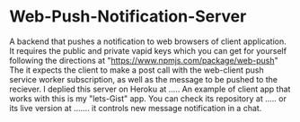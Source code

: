 # Web-Push-Notification-Server
A backend that pushes a notification to web browsers of client application. 
It requires the public and private vapid keys which you can get for yourself following the directions at "https://www.npmjs.com/package/web-push"
The it expects the client to make a post call with the web-client push service worker subscription, as well as the message to be pushed to the reciever. 
I deplied this server on Heroku at .....
An example of client app that works with this is my "lets-Gist" app. You can check its repository at ..... or its live version at ....... it controls new message notification in a chat.
